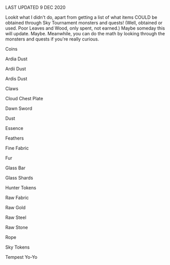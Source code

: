 LAST UPDATED 9 DEC 2020

Lookit what I didn't do, apart from getting a list of what items COULD be obtained through Sky Tournament monsters and quests! (Well, obtained or used. Poor Leaves and Wood, only spent, not earned.) Maybe someday this will update. Maybe. Meanwhile, you can do the math by looking through the monsters and quests if you're really curious.

Coins

Ardia Dust

Ardii Dust

Ardis Dust

Claws

Cloud Chest Plate

Dawn Sword 

Dust

Essence

Feathers

Fine Fabric

Fur

Glass Bar

Glass Shards

Hunter Tokens

Raw Fabric

Raw Gold

Raw Steel

Raw Stone

Rope

Sky Tokens

Tempest Yo-Yo



